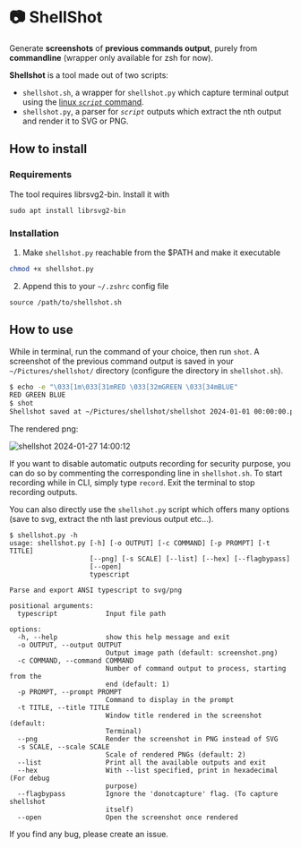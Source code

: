 # 📷 ShellShot

Generate **screenshots** of **previous commands output**, purely from **commandline** (wrapper only available for zsh for now).

**Shellshot** is a tool made out of two scripts:
- `shellshot.sh`, a wrapper for `shellshot.py` which capture terminal output using the [linux *`script`* command](https://man7.org/linux/man-pages/man1/script.1.html).
- `shellshot.py`, a parser for *`script`* outputs which extract the nth output and render it to SVG or PNG.

## How to install
### Requirements

The tool requires librsvg2-bin. Install it with
```
sudo apt install librsvg2-bin
```
### Installation
1. Make `shellshot.py` reachable from the $PATH and make it executable
```bash
chmod +x shellshot.py
```

2. Append this to your `~/.zshrc` config file
```
source /path/to/shellshot.sh
```

## How to use
While in terminal, run the command of your choice, then run `shot`. A screenshot of the previous command output is saved in your `~/Pictures/shellshot/` directory (configure the directory in `shellshot.sh`).

```bash
$ echo -e "\033[1m\033[31mRED \033[32mGREEN \033[34mBLUE"
RED GREEN BLUE
$ shot
Shellshot saved at ~/Pictures/shellshot/shellshot 2024-01-01 00:00:00.png
```

The rendered png:

![shellshot 2024-01-27 14:00:12](https://github.com/fullfox/shellshot/assets/31577231/982d125e-9e01-4755-a7ed-4835322aec78)

If you want to disable automatic outputs recording for security purpose, you can do so by commenting the corresponding line in `shellshot.sh`.
To start recording while in CLI, simply type `record`. Exit the terminal to stop recording outputs.

You can also directly use the `shellshot.py` script which offers many options (save to svg, extract the nth last previous output etc...).

```
$ shellshot.py -h
usage: shellshot.py [-h] [-o OUTPUT] [-c COMMAND] [-p PROMPT] [-t TITLE]
                    [--png] [-s SCALE] [--list] [--hex] [--flagbypass]
                    [--open]
                    typescript

Parse and export ANSI typescript to svg/png

positional arguments:
  typescript            Input file path

options:
  -h, --help            show this help message and exit
  -o OUTPUT, --output OUTPUT
                        Output image path (default: screenshot.png)
  -c COMMAND, --command COMMAND
                        Number of command output to process, starting from the
                        end (default: 1)
  -p PROMPT, --prompt PROMPT
                        Command to display in the prompt
  -t TITLE, --title TITLE
                        Window title rendered in the screenshot (default:
                        Terminal)
  --png                 Render the screenshot in PNG instead of SVG
  -s SCALE, --scale SCALE
                        Scale of rendered PNGs (default: 2)
  --list                Print all the available outputs and exit
  --hex                 With --list specified, print in hexadecimal (For debug
                        purpose)
  --flagbypass          Ignore the 'donotcapture' flag. (To capture shellshot
                        itself)
  --open                Open the screenshot once rendered
```

If you find any bug, please create an issue.
